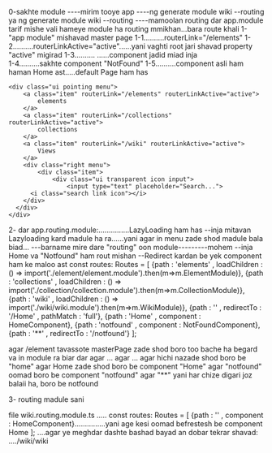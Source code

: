 0-sakhte module
----mirim tooye app
----ng generate module wiki --routing  ya ng generate module wiki --routing
----mamoolan routing dar app.module tarif mishe vali hameye module ha routing mmikhan...bara route khali
1-
"app module" mishavad master page
1-1..........routerLink="/elements"
1-2..........routerLinkActive="active"......yani vaghti root jari shavad property "active" migirad
1-3.......... <router-outlet></router-outlet>......component jadid miad inja  
1-4..........sakhte component "NotFound"
1-5..........component asli ham haman Home ast.....default Page ham has
<div class="ui container">

    <div class="ui pointing menu">
        <a class="item" routerLink="/elements" routerLinkActive="active">
            elements
        </a>
        <a class="item" routerLink="/collections" routerLinkActive="active">
            collections
        </a>
        <a class="item" routerLink="/wiki" routerLinkActive="active">
            Views
        </a>
        <div class="right menu">
            <div class="item">
                <div class="ui transparent icon input">
                    <input type="text" placeholder="Search...">
          <i class="search link icon"></i>
        </div>
      </div>
    </div>
</div>
<div class="ui segment">
    <p>
        <router-outlet></router-outlet>
    </p>
</div>


</div>
 


 2-
 dar app.routing.module:...............LazyLoading ham has
 --inja mitavan Lazyloading kard madule ha ra......yani agar in menu zade shod madule bala biad...
 ---barname mire dare "routing" oon module---------mohem
 --inja Home va "Notfound" ham rout mishan
 --Redirect kardan be yek component ham ke maloo ast
 const routes: Routes = [
  {path : 'elements' , loadChildren : () => import('./element/element.module').then(m=>m.ElementModule)},
  {path : 'collections' , loadChildren : () => import('./collection/collection.module').then(m=>m.CollectionModule)},
  {path : 'wiki' , loadChildren : () => import('./wiki/wiki.module').then(m=>m.WikiModule)},
  {path : '' , redirectTo : '/Home' , pathMatch : 'full'},
  {path : 'Home' , component : HomeComponent},
  {path : 'notfound' , component : NotFoundComponent},
  {path : '**' , redirectTo : '/notfound'}
];

agar /element tavassote masterPage zade shod boro too bache ha begard va in module ra biar dar <router-outlet>
agar ...
agar ...
agar hichi nazade shod boro be "home"
agar Home zade shod boro be component "Home"
agar "notfound" oomad boro be component "notfound"
agar "**" yani har chize digari joz balaii ha, boro be notfound

3-
routing madule sani

file wiki.routing.module.ts
.....
const routes: Routes = [
  {path : '' , component : HomeComponent}...............yani age kesi oomad befrestesh be component Home
];
....agar ye meghdar dashte bashad bayad an dobar tekrar shavad: ..../wiki/wiki
